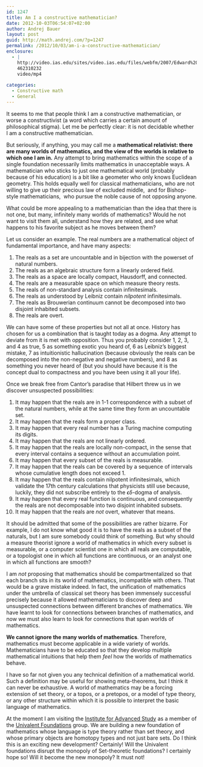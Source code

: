 ```yaml
---
id: 1247
title: Am I a constructive mathematician?
date: 2012-10-03T06:54:07+02:00
author: Andrej Bauer
layout: post
guid: http://math.andrej.com/?p=1247
permalink: /2012/10/03/am-i-a-constructive-mathematician/
enclosure:
  - |
    http://video.ias.edu/sites/video.ias.edu/files/webfm/2007/Edward%20T.%20Cone/2010/Univalent%20Foundations/Voevodsky.hi.mp4
    462310232
    video/mp4
    
categories:
  - Constructive math
  - General
---
```

It seems to me that people think I am a constructive mathematician, or worse a constructivist (a word which carries a certain amount of philosophical stigma). Let me be perfectly clear: it is not decidable whether I am a constructive mathematician.  
<!--more-->

  
But seriously, if anything, you may call me a **mathematical relativist: there are many worlds of mathematics, and the view of the worlds is relative to which one I am in.** Any attempt to bring mathematics within the scope of a single foundation necessarily limits mathematics in unacceptable ways. A mathematician who sticks to just one mathematical world (probably because of his education) is a bit like a geometer who only knows Euclidean geometry. This holds equally well for classical mathematicians, who are not willing to give up their precious law of excluded middle,  and for Bishop-style mathematicians,  who pursue the noble cause of not opposing anyone.

What could be more appealing to a mathematician than the idea that there is not one, but many, infinitely many worlds of mathematics? Would he not want to visit them all, understand how they are related, and see what happens to his favorite subject as he moves between them?

Let us consider an example. The real numbers are a mathematical object of fundamental importance, and have many aspects:

  1. The reals as a set are uncountable and in bijection with the powerset of natural numbers.
  2. The reals as an algebraic structure form a linearly ordered field.
  3. The reals as a space are locally compact, Hausdorff, and connected.
  4. The reals are a measurable space on which measure theory rests.
  5. The reals of non-standard analysis contain infinitesimals.
  6. The reals as understood by Leibniz contain _nilpotent_ infinitesimals.
  7. The reals as Brouwerian continuum cannot be decomposed into two disjoint inhabited subsets.
  8. The reals are overt.

We can have some of these properties but not all at once. History has chosen for us a combination that is taught today as a dogma. Any attempt to deviate from it is met with opposition. Thus you probably consider 1, 2, 3, and 4 as true, 5 as something exotic you heard of, 6 as Leibniz&#8217;s biggest mistake, 7 as intuitionistic hallucination (because obviously the reals can be decomposed into the non-negative and negative numbers), and 8 as something you never heard of (but you should have because it is the concept dual to compactness and you have been using it all your life).

Once we break free from Cantor&#8217;s paradise that Hilbert threw us in we discover unsuspected possibilities:

  1. It may happen that the reals are in 1-1 correspondence with a subset of the natural numbers, while at the same time they form an uncountable set.
  2. It may happen that the reals form a proper class.
  3. It may happen that every real number has a Turing machine computing its digits.
  4. It may happen that the reals are not linearly ordered.
  5. It may happen that the reals are locally non-compact, in the sense that every interval contains a sequence without an accumulation point.
  6. It may happen that every subset of the reals is measurable.
  7. It may happen that the reals can be covered by a sequence of intervals whose cumulative length does not exceed $1$.
  8. It may happen that the reals contain nilpotent infinitesimals, which validate the 17th century calculations that physicists still use because, luckily, they did not subscribe entirely to the $\epsilon\delta$-dogma of analysis.
  9. It may happen that every real function is continuous, and consequently the reals are not decomposable into two disjoint inhabited subsets.
 10. It may happen that the reals are _not_ overt, whatever that means.

It should be admitted that some of the possibilities are rather bizarre. For example, I do not know what good it is to have the reals as a subset of the naturals, but I am sure somebody could think of something. But why should a measure theorist ignore a world of mathematics in which every subset is measurable, or a computer scientist one in which all reals are computable, or a topologist one in which all functions are continuous, or an analyst one in which all functions are smooth?

I am _not_ proposing that mathematics should be compartmentalized so that each branch sits in its world of mathematics, incompatible with others. That would be a grave mistake indeed. In fact, the unification of mathematics under the umbrella of classical set theory has been immensely successful precisely because it allowed mathematicians to discover deep and unsuspected connections between different branches of mathematics. We have learnt to look for connections between branches of mathematics, and now we must also learn to look for connections that span worlds of mathematics.

**We cannot ignore the many worlds of mathematics**. Therefore, mathematics must become applicable in a wide variety of worlds. Mathematicians have to be educated so that they develop multiple mathematical intuitions that help them _feel_ how the worlds of mathematics behave.

I have so far not given you any technical definition of a mathematical world. Such a definition may be useful for showing meta-theorems, but I think it can never be exhaustive. A world of mathematics may be a forcing extension of set theory, or a topos, or a pretopos, or a model of type theory, or any other structure within which it is possible to interpret the basic language of mathematics.

At the moment I am visiting the [Institute for Advanced Study](http://www.ias.edu) as a member of the [Univalent Foundations](http://video.ias.edu/sites/video.ias.edu/files/webfm/2007/Edward%20T.%20Cone/2010/Univalent%20Foundations/Voevodsky.hi.mp4) group. We are building a new foundation of mathematics whose language is type theory rather than set theory, and whose primary objects are homotopy types and not just bare sets. Do I think this is an exciting new development? Certainly! Will the Univalent foundations disrupt the monopoly of Set-theoretic foundations? I certainly hope so! Will it become the new monopoly? It must not!